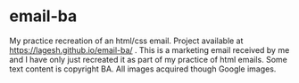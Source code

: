 # email-ba
My practice recreation of an html/css email. Project available  at https://lagesh.github.io/email-ba/ .
This is a marketing email received by me and I have only just recreated it as part of my practice of html emails. Some text content is copyright BA. All images acquired though Google images.
